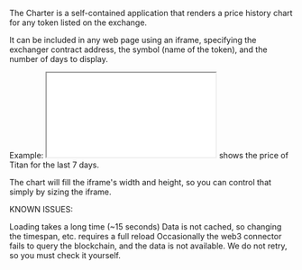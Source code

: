 The Charter is a self-contained application that renders a price history chart for any token listed on the exchange.

It can be included in any web page using an iframe, specifying the exchanger contract address, the symbol (name of the token), and the number of days to display.

Example: <iframe src="chart.html?address=0x...&name=TITAN&days=7"></iframe> shows the price of Titan for the last 7 days.

The chart will fill the iframe's width and height, so you can control that simply by sizing the iframe.


KNOWN ISSUES:

Loading takes a long time (~15 seconds)
Data is not cached, so changing the timespan, etc. requires a full reload
Occasionally the web3 connector fails to query the blockchain, and the data is not available. We do not retry, so you must check it yourself.